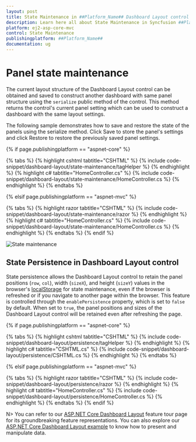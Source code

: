 ```yaml
---
layout: post
title: State Maintenance in ##Platform_Name## Dashboard Layout control | Syncfusion
description: Learn here all about State Maintenance in Syncfusion ##Platform_Name## Dashboard Layout control of Syncfusion Essential JS 2 and more.
platform: ej2-asp-core-mvc
control: State Maintenance
publishingplatform: ##Platform_Name##
documentation: ug
---
```



# Panel state maintenance

The current layout structure of the Dashboard Layout control can be obtained and saved to construct another dashboard with same panel structure using the `serialize` public method of the control. This method returns the control's current panel setting which can be used to construct a dashboard with the same layout settings.

The following sample demonstrates how to save and restore the state of the panels using the serialize method. Click Save to store the panel's settings and click Restore to restore the previously saved panel settings.

{% if page.publishingplatform == "aspnet-core" %}

{% tabs %}
{% highlight cshtml tabtitle="CSHTML" %}
{% include code-snippet/dashboard-layout/state-maintenance/tagHelper %}
{% endhighlight %}
{% highlight c# tabtitle="HomeController.cs" %}
{% include code-snippet/dashboard-layout/state-maintenance/HomeController.cs %}
{% endhighlight %}
{% endtabs %}

{% elsif page.publishingplatform == "aspnet-mvc" %}

{% tabs %}
{% highlight razor tabtitle="CSHTML" %}
{% include code-snippet/dashboard-layout/state-maintenance/razor %}
{% endhighlight %}
{% highlight c# tabtitle="HomeController.cs" %}
{% include code-snippet/dashboard-layout/state-maintenance/HomeController.cs %}
{% endhighlight %}
{% endtabs %}
{% endif %}

![State maintenance](./images/state_maintenance.PNG)

## State Persistence in Dashboard Layout control

State persistence allows the Dashboard Layout control to retain the panel positions (`row`, `col`), width (`sizeX`), and height (`sizeY`) values in the browser's [localStorage](https://www.w3schools.com/html/html5_webstorage.asp) for state maintenance, even if the browser is refreshed or if you navigate to another page within the browser. This feature is controlled through the `enablePersistence` property, which is set to `false` by default. When set to `true`, the panel positions and sizes of the Dashboard Layout control will be retained even after refreshing the page.

{% if page.publishingplatform == "aspnet-core" %}

{% tabs %}
{% highlight cshtml tabtitle="CSHTML" %}
{% include code-snippet/dashboard-layout/persistence/tagHelper %}
{% endhighlight %}
{% highlight c# tabtitle="CSHTML.cs" %}
{% include code-snippet/dashboard-layout/persistence/CSHTML.cs %}
{% endhighlight %}
{% endtabs %}

{% elsif page.publishingplatform == "aspnet-mvc" %}

{% tabs %}
{% highlight razor tabtitle="CSHTML" %}
{% include code-snippet/dashboard-layout/persistence/razor %}
{% endhighlight %}
{% highlight c# tabtitle="HomeController.cs" %}
{% include code-snippet/dashboard-layout/persistence/HomeController.cs %}
{% endhighlight %}
{% endtabs %}
{% endif %}

N> You can refer to our [ASP.NET Core Dashboard Layout](https://www.syncfusion.com/aspnet-core-ui-controls/dashboard-layout) feature tour page for its groundbreaking feature representations. You can also explore our [ASP.NET Core Dashboard Layout example](https://ej2.syncfusion.com/aspnetcore/DashboardLayout/DefaultFunctionalities#/material) to know how to present and manipulate data.
